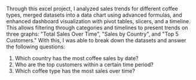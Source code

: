 Through this excel project, I analyzed sales trends for different coffee types, merged datasets into a data chart using advanced formulas, and enhanced dashboard visualization with pivot tables, slicers, and a timeline. This allows filtering through categories and timelines to present trends on three graphs: "Total Sales Over Time", "Sales by Country", and "Top 5 Customers." With this, I was able to break down the datasets and answer the following questions: 
1. Which country has the most coffee sales by date? 
2. Who are the top customers within a certain time period?
3. Which coffee type has the most sales over time? 
